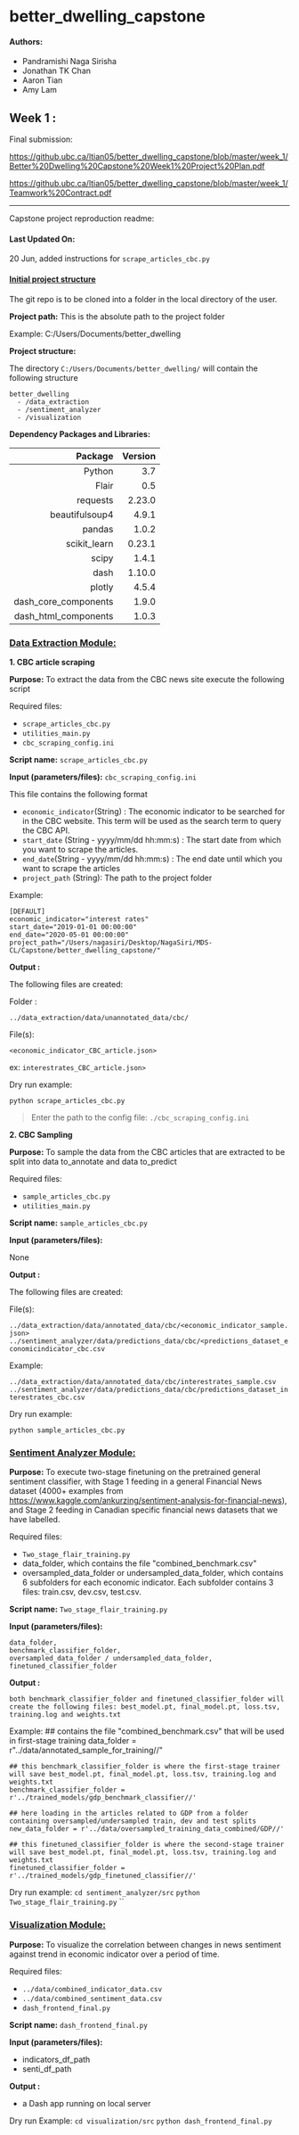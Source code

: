 # better_dwelling_capstone

#### Authors:

- Pandramishi Naga Sirisha
- Jonathan TK Chan
- Aaron Tian
- Amy Lam

## Week 1 : 
Final submission:

https://github.ubc.ca/ltian05/better_dwelling_capstone/blob/master/week_1/Better%20Dwelling%20Capstone%20Week1%20Project%20Plan.pdf

https://github.ubc.ca/ltian05/better_dwelling_capstone/blob/master/week_1/Teamwork%20Contract.pdf


 ---

Capstone project reproduction readme:

#### Last Updated On:

20 Jun, added instructions for `scrape_articles_cbc.py`

#### <u> Initial project structure </u>

The git repo is to be cloned into a folder in the local directory of the user.

**Project path:** This is the absolute path to the project folder

Example: C:/Users/Documents/better_dwelling

**Project structure:**

The directory `C:/Users/Documents/better_dwelling/` will contain the following structure

```
better_dwelling
  - /data_extraction
  - /sentiment_analyzer
  - /visualization
```

**Dependency Packages and Libraries:**

|Package| Version|
------:|-------:|
Python| 3.7|
Flair| 0.5 |
requests | 2.23.0 |
beautifulsoup4 | 4.9.1 |
pandas | 1.0.2 |
scikit_learn | 0.23.1 |
scipy | 1.4.1 |
dash | 1.10.0 |
plotly | 4.5.4  |
dash_core_components  | 1.9.0  |
dash_html_components  | 1.0.3  |

### <u>Data Extraction Module:</u>

**1. CBC  article scraping**

**Purpose:** To extract the data from the CBC news site execute the following script

Required files:

- `scrape_articles_cbc.py`
- `utilities_main.py`
- `cbc_scraping_config.ini`

**Script name:** `scrape_articles_cbc.py`

**Input (parameters/files):** `cbc_scraping_config.ini`

This file contains the following format

- `economic_indicator`(String) : The economic indicator to be searched for in the CBC website. This term will be used as the search term to query the CBC API.
- `start_date` (String - yyyy/mm/dd hh:mm:s) : The start date from which you want to scrape the articles.
- `end_date`(String - yyyy/mm/dd hh:mm:s) : The end date until which you want to scrape the articles
- `project_path` (String): The path to the project folder

Example:

```
[DEFAULT]
economic_indicator="interest rates"
start_date="2019-01-01 00:00:00"
end_date="2020-05-01 00:00:00"
project_path="/Users/nagasiri/Desktop/NagaSiri/MDS-CL/Capstone/better_dwelling_capstone/"
```


**Output :**

The following files are created:

Folder :

`../data_extraction/data/unannotated_data/cbc/`

File(s):

 `<economic_indicator_CBC_article.json>`

ex: `interestrates_CBC_article.json>`


Dry run example:

`python scrape_articles_cbc.py`

>Enter the path to the config file:
`./cbc_scraping_config.ini`



**2. CBC Sampling**

**Purpose:** To sample the data from the CBC articles that are extracted  to be split into data to_annotate and data to_predict

Required files:

- `sample_articles_cbc.py`
- `utilities_main.py`


**Script name:** `sample_articles_cbc.py`

**Input (parameters/files):** 

None


**Output :**

The following files are created:



File(s):

 `../data_extraction/data/annotated_data/cbc/<economic_indicator_sample.json>`
`../sentiment_analyzer/data/predictions_data/cbc/<predictions_dataset_economicindicator_cbc.csv`

Example:

`../data_extraction/data/annotated_data/cbc/interestrates_sample.csv`
`../sentiment_analyzer/data/predictions_data/cbc/predictions_dataset_interestrates_cbc.csv`

Dry run example:

`python sample_articles_cbc.py`

### <u>Sentiment Analyzer Module:</u>

**Purpose:** To execute two-stage finetuning on the pretrained general sentiment classifier, with Stage 1 feeding in a general Financial News dataset (4000+ examples from https://www.kaggle.com/ankurzing/sentiment-analysis-for-financial-news), and Stage 2 feeding in Canadian specific financial news datasets that we have labelled.

Required files:

- `Two_stage_flair_training.py`
- data_folder, which contains the file "combined_benchmark.csv"
- oversampled_data_folder or undersampled_data_folder, which contains 6 subfolders for each economic indicator. Each subfolder contains 3 files: train.csv, dev.csv, test.csv.

**Script name:** `Two_stage_flair_training.py`

**Input (parameters/files):** 

    data_folder, 
    benchmark_classifier_folder, 
    oversampled_data_folder / undersampled_data_folder, 
    finetuned_classifier_folder

**Output :**
    
    both benchmark_classifier_folder and finetuned_classifier_folder will create the following files: best_model.pt, final_model.pt, loss.tsv, training.log and weights.txt

Example:
    ## contains the file "combined_benchmark.csv" that will be used in first-stage training
    data_folder = r"../data/annotated_sample_for_training//"

    ## this benchmark_classifier_folder is where the first-stage trainer will save best_model.pt, final_model.pt, loss.tsv, training.log and weights.txt
    benchmark_classifier_folder = r'../trained_models/gdp_benchmark_classifier//'

    ## here loading in the articles related to GDP from a folder containing oversampled/undersampled train, dev and test splits
    new_data_folder = r'../data/oversampled_training_data_combined/GDP//'

    ## this finetuned_classifier_folder is where the second-stage trainer will save best_model.pt, final_model.pt, loss.tsv, training.log and weights.txt
    finetuned_classifier_folder = r'../trained_models/gdp_finetuned_classifier//'
    
Dry run example:
`cd sentiment_analyzer/src`
`python Two_stage_flair_training.py`
``

### <u>Visualization Module:</u>

**Purpose:** To visualize the correlation between changes in news sentiment against trend in economic indicator over a period of time.

Required files:
- `../data/combined_indicator_data.csv`
- `../data/combined_sentiment_data.csv`
- `dash_frontend_final.py`


**Script name:** `dash_frontend_final.py`

**Input (parameters/files):** 
- indicators_df_path
- senti_df_path

**Output :**
- a Dash app running on local server

Dry run Example:
`cd visualization/src`
`python dash_frontend_final.py`
